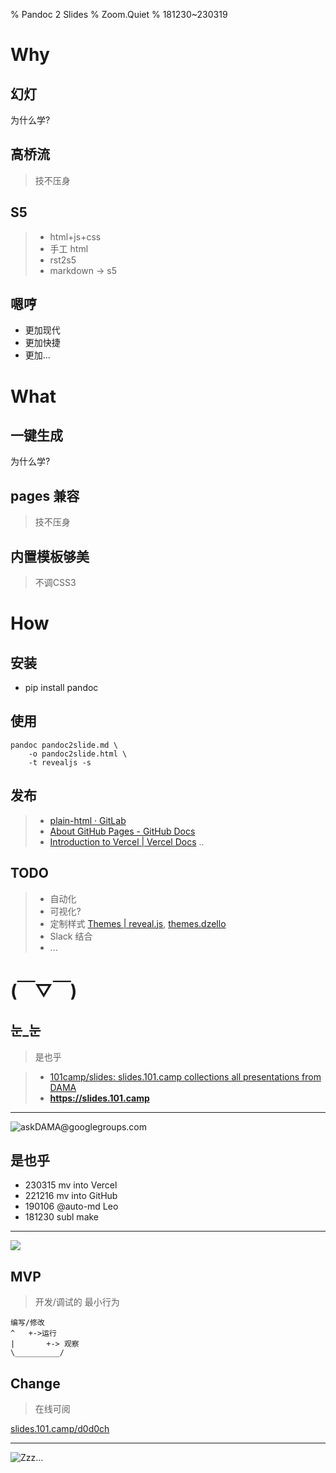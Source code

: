 % Pandoc 2 Slides
% Zoom.Quiet
% 181230~230319

# Why


## 幻灯
为什么学?

## 高桥流
> 技不压身

## S5

> - html+js+css
> - 手工 html
> - rst2s5
> - markdown -> s5

## 嗯哼

- 更加现代
- 更加快捷
- 更加...

# What


## 一键生成
为什么学?

## pages 兼容
> 技不压身

## 内置模板够美
> 不调CSS3

# How


## 安装
- pip install pandoc

## 使用

    pandoc pandoc2slide.md \
        -o pandoc2slide.html \
        -t revealjs -s

## 发布
>- [plain-html · GitLab](https://gitlab.com/pages/plain-html/)
>- [About GitHub Pages - GitHub Docs](https://docs.github.com/en/pages/getting-started-with-github-pages/about-github-pages#types-of-github-pages-sites)
>- [Introduction to Vercel | Vercel Docs](https://vercel.com/docs) ..

## TODO
> - 自动化
> - 可视化?
> - 定制样式 [Themes | reveal.js](https://revealjs.com/themes/), [themes.dzello](https://revealjs-themes.dzello.com/#/)
> - Slack 结合
> - ...

# (￣▽￣)


## 눈_눈
> 是也乎

>- [101camp/slides: slides.101.camp collections all presentations from DAMA](https://github.com/101camp/slides)
>- **https://slides.101.camp**

-------

![ask**DAMA**@**g**oo**g**le**g**roup**s**.com](http://org.up.zoomquiet.top/omc/res/KEEP/kcn_ask-dama.jpg!/fh/420)

## 是也乎

- 230315 mv into Vercel
- 221216 mv into GitHub
- 190106 @auto-md Leo
- 181230 subl make


-------

![](img/190416got-ride-dragon.jpg)

## MVP
> 开发/调试的 最小行为

    编写/修改
    ^   +->运行
    |       +-> 观察
    \__________/

## Change
> 在线可阅

[slides.101.camp/d0d0ch](http://slides.101.camp/d0d0ch.html)


------

![Zzz...](http://org.up.zoomquiet.top/omc/res/KEEP/kcn_sleep.png?imageView2/2/w/510)

